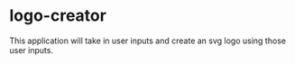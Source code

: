 # logo-creator
This application will take in user inputs and create an svg logo using those user inputs.
